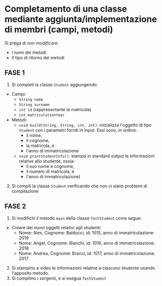 # Completamento di una classe mediante aggiunta/implementazione di membri (campi, metodi)

Si prega di *non modificare*:

* I nomi dei metodi
* Il tipo di ritorno dei metodi

## FASE 1

1. Si completi la classe `Student` aggiungendo:
  * Campi:
    - `String name`
    - `String surname`
    - `int id` (rappresentante la matricola)
    - `int matriculationYear`
  * Metodi:
    - `void build(String, String, int, int)`:
      inizializza l'oggetto di tipo `Student` con i parametri forniti in input. Essi sono, in ordine:
      - il nome,
      - il cognome,
      - la matricola, e
      - l'anno di immatricolazione
    - `void printStudentInfo()`:
      stampa in standard output le informazioni relative allo studente, ossia:
      - il suo nome e cognome,
      - il numero di matricola, e
      - l'anno di immatricolazione)
2. Si compili la classe `Student` verificando che non vi siano problemi di compilazione

## FASE 2

1. Si modifichi il metodo `main` della classe `TestStudent` come segue:
  - Creare dei nuovi oggetti relativi agli studenti:
      - Nome: Alex, Cognome: Balducci, id: 1015, anno di immatricolazione: 2019
      - Nome: Angel, Cognome: Bianchi, id: 1016, anno di immatricolazione: 2018
      - Nome: Andrea, Cognome: Bracci, id: 1017, anno di immatricolazione: 2017
2. Si stampino a video le informazioni relative a ciascuno studente usando l'apposito metodo.
3. Si compilino i sorgenti, e si esegua `TestStudent`
